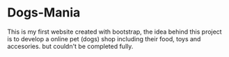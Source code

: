 # Dogs-Mania
This is my first website created with bootstrap, the idea behind this project is to develop a online pet (dogs) shop including their food, toys and accesories. but couldn't be completed fully.
